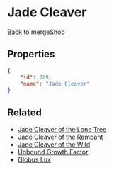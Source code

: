 # Jade Cleaver

<no description available>

[Back to mergeShop](../merge-shops.md)

## Properties

```json
{
    "id": 329,
    "name": "Jade Cleaver"
}
```

## Related

- [Jade Cleaver of the Lone Tree](../items/19947-jade-cleaver-of-the-lone-tree.md)
- [Jade Cleaver of the Rampant](../items/19946-jade-cleaver-of-the-rampant.md)
- [Jade Cleaver of the Wild](../items/19945-jade-cleaver-of-the-wild.md)
- [Unbound Growth Factor](../items/19951-unbound-growth-factor.md)
- [Globus Lux](../items/19948-globus-lux.md)

